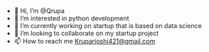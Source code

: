 - 👋 Hi, I’m @Qrupa
- 👀 I’m interested in python development
- 🌱 I’m currently working on startup that is based on data science
- 💞️ I’m looking to collaborate on my startup project
- 📫 How to reach me Kruparjoshi421@gmail.com

<!---
Qrupa/Qrupa is a ✨ special ✨ repository because its `README.md` (this file) appears on your GitHub profile.
You can click the Preview link to take a look at your changes.
--->
